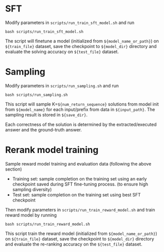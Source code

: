 # SFT
Modify parameters in ```scripts/run_train_sft_model.sh``` and run
```
bash scripts/run_train_sft_model.sh
```
The script will finetune a model (initialized from ```${model_name_or_path}```) on ```${train_file}``` dataset, save the checkpoint to ```${model_dir}``` directory and evaluate the solving accuracy on ```${test_file}``` dataset.

# Sampling
Modify parameters in ```scripts/run_sampling.sh``` and run
```
bash scripts/run_sampling.sh
```
This script will sample K=```${num_return_sequence}``` solutions from model init from ```${model_name}``` for each input/prefix from data in ```${input_path}```. The sampling result is stored in ```${save_dir}```.

Each correctness of the solution is determined by the extracted/executed answer and the ground-truth answer.

# Rerank model training
Sample reward model training and evaluation data (following the above section)
* Training set: sample completion on the training set using an early checkpoint saved during SFT fine-tuning process. (to ensure high sampling diversity)
* Test set: sample completion on the training set using best SFT checkpoint


Then modify parameters in ```scripts/run_train_reward_model.sh``` and train reward model by running
```
bash scripts/run_train_reward_model.sh
```
This script train the reward model (initialized from ```${model_name_or_path}```) on ```${train_file}``` dataset, save the checkpoint to ```${model_dir}``` directory and evaluate the re-ranking accuracy on the ```${test_file}``` dataset.
